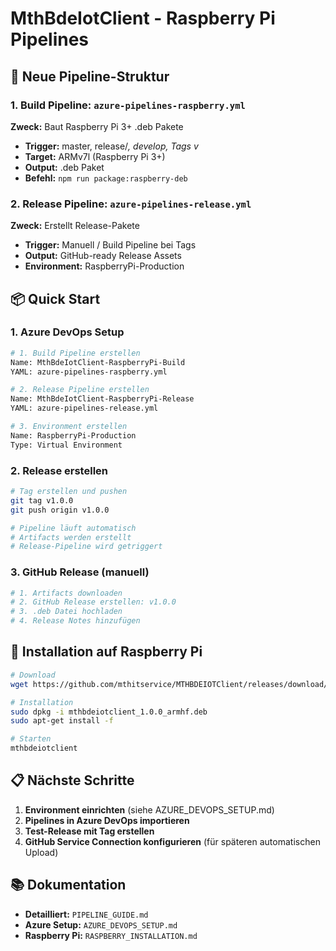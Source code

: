 # MthBdeIotClient - Raspberry Pi Pipelines

## 🚀 Neue Pipeline-Struktur

### 1. Build Pipeline: `azure-pipelines-raspberry.yml`
**Zweck:** Baut Raspberry Pi 3+ .deb Pakete

- **Trigger:** master, release/*, develop, Tags v*
- **Target:** ARMv7l (Raspberry Pi 3+)
- **Output:** .deb Paket
- **Befehl:** `npm run package:raspberry-deb`

### 2. Release Pipeline: `azure-pipelines-release.yml`
**Zweck:** Erstellt Release-Pakete

- **Trigger:** Manuell / Build Pipeline bei Tags
- **Output:** GitHub-ready Release Assets
- **Environment:** RaspberryPi-Production

## 📦 Quick Start

### 1. Azure DevOps Setup

```bash
# 1. Build Pipeline erstellen
Name: MthBdeIotClient-RaspberryPi-Build
YAML: azure-pipelines-raspberry.yml

# 2. Release Pipeline erstellen  
Name: MthBdeIotClient-RaspberryPi-Release
YAML: azure-pipelines-release.yml

# 3. Environment erstellen
Name: RaspberryPi-Production
Type: Virtual Environment
```

### 2. Release erstellen

```bash
# Tag erstellen und pushen
git tag v1.0.0
git push origin v1.0.0

# Pipeline läuft automatisch
# Artifacts werden erstellt
# Release-Pipeline wird getriggert
```

### 3. GitHub Release (manuell)

```bash
# 1. Artifacts downloaden
# 2. GitHub Release erstellen: v1.0.0
# 3. .deb Datei hochladen
# 4. Release Notes hinzufügen
```

## 🍓 Installation auf Raspberry Pi

```bash
# Download
wget https://github.com/mthitservice/MTHBDEIOTClient/releases/download/v1.0.0/mthbdeiotclient_1.0.0_armhf.deb

# Installation
sudo dpkg -i mthbdeiotclient_1.0.0_armhf.deb
sudo apt-get install -f

# Starten
mthbdeiotclient
```

## 📋 Nächste Schritte

1. **Environment einrichten** (siehe AZURE_DEVOPS_SETUP.md)
2. **Pipelines in Azure DevOps importieren**
3. **Test-Release mit Tag erstellen**
4. **GitHub Service Connection konfigurieren** (für späteren automatischen Upload)

## 📚 Dokumentation

- **Detailliert:** `PIPELINE_GUIDE.md`
- **Azure Setup:** `AZURE_DEVOPS_SETUP.md`
- **Raspberry Pi:** `RASPBERRY_INSTALLATION.md`
